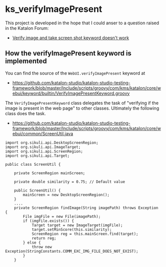 # ks_verifyImagePresent

This project is developed in the hope that I could anser to a question raised in the Katalon Forum:

- [Verify image and take screen shot keyword doesn't work](https://forum.katalon.com/t/verify-image-and-take-screen-shot-keyword-doesnt-work/108573)

## How the verifyImagePresent keyword is implemented

You can find the source of the `WebUI.verifyImagePresent` keyword at

- https://github.com/katalon-studio/katalon-studio-testing-framework/blob/master/Include/scripts/groovy/com/kms/katalon/core/webui/keyword/builtin/VerifyImagePresentKeyword.groovy

The `VerifyImagePresentKeyword` class delegates the task of "verifying if the image is present in the web page" to other classes. Ultimately the following class does the task.

- https://github.com/katalon-studio/katalon-studio-testing-framework/blob/master/Include/scripts/groovy/com/kms/katalon/core/webui/common/ScreenUtil.java

```
import org.sikuli.api.DesktopScreenRegion;
import org.sikuli.api.ImageTarget;
import org.sikuli.api.ScreenRegion;
import org.sikuli.api.Target;

public class ScreenUtil {

    private ScreenRegion mainScreen;
    
    private double similarity = 0.75; // Default value

    public ScreenUtil() {
        mainScreen = new DesktopScreenRegion();
    }
    ....
    private ScreenRegion findImage(String imagePath) throws Exception {
        File imgFile = new File(imagePath);
        if (imgFile.exists()) {
            Target target = new ImageTarget(imgFile);
            target.setMinScore(this.similarity);
            ScreenRegion reg = this.mainScreen.find(target);
            return reg;
        } else {
            throw new Exception(StringConstants.COMM_EXC_IMG_FILE_DOES_NOT_EXIST);
        }
    }
```
